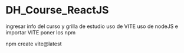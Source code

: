 # DH_Course_ReactJS
ingresar info del curso y grilla de estudio
uso de VITE 
uso de nodeJS e importar VITE  poner los npm

npm create vite@latest